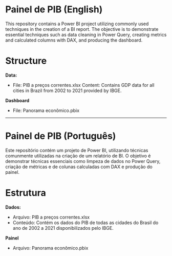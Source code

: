 # Painel de PIB (English)

This repository contains a Power BI project utilizing commonly used techniques in the creation of a BI report. The objective is to demonstrate essential techniques such as data cleaning in Power Query, creating metrics and calculated columns with DAX, and producing the dashboard.

# Structure

**Data:**
- File: PIB a preços correntes.xlsx
Content: Contains GDP data for all cities in Brazil from 2002 to 2021 provided by IBGE.

**Dashboard**
- File: Panorama econômico.pbix

---

# Painel de PIB (Português)

Este repositório contém um projeto de Power BI, utilizando técnicas comunmente utilizadas na criação de um relatório de BI. O objetivo é demonstrar técnicas essenciais como limpeza de dados no Power Query, criação de métricas e de colunas calculadas com DAX e produção do painel.  

# Estrutura

**Dados:**
- Arquivo: PIB a preços correntes.xlsx
- Conteúdo: Contém os dados do PIB de todas as cidades do Brasil do ano de 2002 a 2021 disponibilizados pelo IBGE.

**Painel**
- Arquivo: Panorama econômico.pbix
